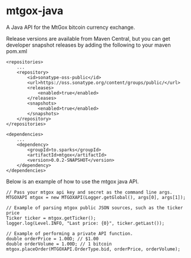 mtgox-java
==========

A Java API for the MtGox bitcoin currency exchange.

Release versions are available from Maven Central, but you can get developer snapshot releases by adding the following to your maven pom.xml

    <repositories>
        ...
        <repository>
            <id>sonatype-oss-public</id>
            <url>https://oss.sonatype.org/content/groups/public/</url>
            <releases>
                <enabled>true</enabled>
            </releases>
            <snapshots>
                <enabled>true</enabled>
            </snapshots>
        </repository>
    </repositories>

    <dependencies>
        ...
        <dependency>
            <groupId>to.sparks</groupId>
            <artifactId>mtgox</artifactId>
            <version>0.0.2-SNAPSHOT</version>
        </dependency>
    </dependencies>

Below is an example of how to use the mtgox java API.

    // Pass your mtgox api key and secret as the command line args.
    MTGOXAPI mtgox = new MTGOXAPI(Logger.getGlobal(), args[0], args[1]);

    // Example of parsing mtgox public JSON sources, such as the ticker price
    Ticker ticker = mtgox.getTicker();
    logger.log(Level.INFO, "Last price: {0}", ticker.getLast());

    // Example of performing a private API function.
    double orderPrice = 1.00D; // $1.00
    double orderVolume = 1.00D; // 1 bitcoin
    mtgox.placeOrder(MTGOXAPI.OrderType.bid, orderPrice, orderVolume);
